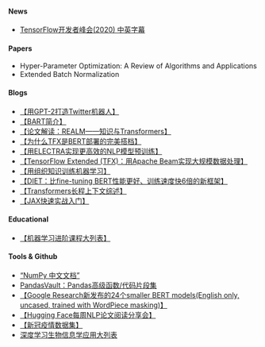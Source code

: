 #### News
- [TensorFlow开发者峰会(2020) 中英字幕](https://www.bilibili.com/read/cv5102327)

#### Papers
- Hyper-Parameter Optimization: A Review of Algorithms and Applications
- Extended Batch Normalization

#### Blogs
- [【用GPT-2打造Twitter机器人】](https://minimaxir.com/2020/01/twitter-gpt2-bot/)
- [【BART简介】](https://sshleifer.github.io/blog_v2/jupyter/2020/03/12/bart.html)
- [【论文解读：REALM——知识与Transformers】](https://joeddav.github.io/blog/2020/03/03/REALM.html)
- [【为什么TFX是BERT部署的完美搭档】](https://blog.tensorflow.org/2020/03/part-1-fast-scalable-and-accurate-nlp-tensorflow-deploying-bert.html)
- [【用ELECTRA实现更高效的NLP模型预训练】](https://ai.googleblog.com/2020/03/more-efficient-nlp-model-pre-training.html)
- [【TensorFlow Extended (TFX)：用Apache Beam实现大规模数据处理】](https://blog.tensorflow.org/2020/03/tensorflow-extended-tfx-using-apache-beam-large-scale-data-processing.html)
- [【用组织知识训练机器学习】](https://ai.googleblog.com/2019/03/harnessing-organizational-knowledge-for.html)
- [【DIET：比fine-tuning BERT性能更好、训练速度快6倍的新框架】](https://blog-rasa-com.cdn.ampproject.org/c/s/blog.rasa.com/introducing-dual-intent-and-entity-transformer-diet-state-of-the-art-performance-on-a-lightweight-architecture/amp/)
- [【Transformers长程上下文综述】](https://www.pragmatic.ml/a-survey-of-methods-for-incorporating-long-term-context/)
- [【JAX快速实战入门】](https://roberttlange.github.io/posts/2020/03/blog-post-10/)

#### Educational
- [【机器学习进阶课程大列表】](https://www.reddit.com/r/MachineLearning/comments/fdw0ax/d_advanced_courses_update/)

#### Tools & Github
- [“NumPy 中文文档”](https://www.numpy.org.cn/)
- [PandasVault：Pandas高级函数/代码片段集](https://github.com/firmai/pandasvault)
- [【Google Research新发布的24个smaller BERT models(English only, uncased, trained with WordPiece masking)】](https://github.com/google-research/bert)
- [【Hugging Face每周NLP论文阅读分享会】](https://github.com/huggingface/awesome-papers)
- [【新冠疫情数据集】]()
- [深度学习生物信息学应用大列表](https://github.com/hussius/deeplearning-biology)

